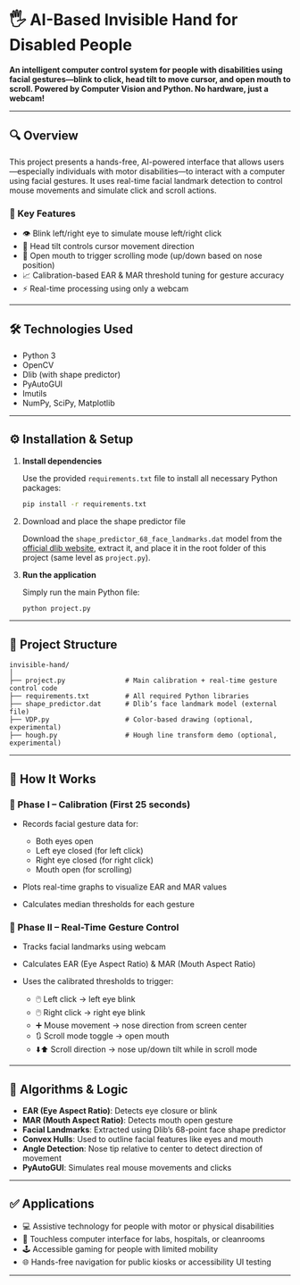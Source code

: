 
# 🖐️ AI-Based Invisible Hand for Disabled People

**An intelligent computer control system for people with disabilities using facial gestures—blink to click, head tilt to move cursor, and open mouth to scroll. Powered by Computer Vision and Python. No hardware, just a webcam!**

---

## 🔍 Overview

This project presents a hands-free, AI-powered interface that allows users—especially individuals with motor disabilities—to interact with a computer using facial gestures. It uses real-time facial landmark detection to control mouse movements and simulate click and scroll actions.

### 🎯 Key Features

- 👁️ Blink left/right eye to simulate mouse left/right click  
- 🧠 Head tilt controls cursor movement direction  
- 👄 Open mouth to trigger scrolling mode (up/down based on nose position)  
- 📈 Calibration-based EAR & MAR threshold tuning for gesture accuracy  
- ⚡ Real-time processing using only a webcam

---

## 🛠️ Technologies Used

- Python 3
- OpenCV
- Dlib (with shape predictor)
- PyAutoGUI
- Imutils
- NumPy, SciPy, Matplotlib

---

## ⚙️ Installation & Setup

1. **Install dependencies**

   Use the provided `requirements.txt` file to install all necessary Python packages:

   ```bash
   pip install -r requirements.txt

2. Download and place the shape predictor file

   Download the `shape_predictor_68_face_landmarks.dat` model from the [official dlib website](http://dlib.net/files/shape_predictor_68_face_landmarks.dat.bz2), extract it, and place it in the root folder of this project (same level as `project.py`).

3. **Run the application**

   Simply run the main Python file:

   ```bash
   python project.py
   ```

---

## 📁 Project Structure

```
invisible-hand/
│
├── project.py               # Main calibration + real-time gesture control code
├── requirements.txt         # All required Python libraries
├── shape_predictor.dat      # Dlib’s face landmark model (external file)
├── VDP.py                   # Color-based drawing (optional, experimental)
├── hough.py                 # Hough line transform demo (optional, experimental)
```

---

## 🧪 How It Works

### 🔹 Phase I – Calibration (First 25 seconds)

* Records facial gesture data for:

  * Both eyes open
  * Left eye closed (for left click)
  * Right eye closed (for right click)
  * Mouth open (for scrolling)
* Plots real-time graphs to visualize EAR and MAR values
* Calculates median thresholds for each gesture

### 🔹 Phase II – Real-Time Gesture Control

* Tracks facial landmarks using webcam
* Calculates EAR (Eye Aspect Ratio) & MAR (Mouth Aspect Ratio)
* Uses the calibrated thresholds to trigger:

  * 🖱️ Left click → left eye blink
  * 🖱️ Right click → right eye blink
  * ➕ Mouse movement → nose direction from screen center
  * 🔃 Scroll mode toggle → open mouth
  * ⬇️⬆️ Scroll direction → nose up/down tilt while in scroll mode

---

## 🧠 Algorithms & Logic

* **EAR (Eye Aspect Ratio)**: Detects eye closure or blink
* **MAR (Mouth Aspect Ratio)**: Detects mouth open gesture
* **Facial Landmarks**: Extracted using Dlib’s 68-point face shape predictor
* **Convex Hulls**: Used to outline facial features like eyes and mouth
* **Angle Detection**: Nose tip relative to center to detect direction of movement
* **PyAutoGUI**: Simulates real mouse movements and clicks

---

## ✅ Applications

* 💻 Assistive technology for people with motor or physical disabilities
* 🧪 Touchless computer interface for labs, hospitals, or cleanrooms
* 🕹️ Accessible gaming for people with limited mobility
* 🌐 Hands-free navigation for public kiosks or accessibility UI testing

---
